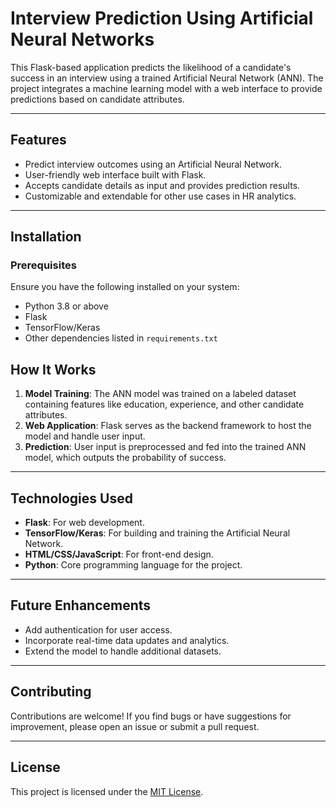 # Interview Prediction Using Artificial Neural Networks

This Flask-based application predicts the likelihood of a candidate's success in an interview using a trained Artificial Neural Network (ANN). The project integrates a machine learning model with a web interface to provide predictions based on candidate attributes.

---

## Features

- Predict interview outcomes using an Artificial Neural Network.
- User-friendly web interface built with Flask.
- Accepts candidate details as input and provides prediction results.
- Customizable and extendable for other use cases in HR analytics.

---

## Installation

### Prerequisites

Ensure you have the following installed on your system:
- Python 3.8 or above
- Flask
- TensorFlow/Keras
- Other dependencies listed in `requirements.txt`


## How It Works

1. **Model Training**: The ANN model was trained on a labeled dataset containing features like education, experience, and other candidate attributes.
2. **Web Application**: Flask serves as the backend framework to host the model and handle user input.
3. **Prediction**: User input is preprocessed and fed into the trained ANN model, which outputs the probability of success.

---

## Technologies Used

- **Flask**: For web development.
- **TensorFlow/Keras**: For building and training the Artificial Neural Network.
- **HTML/CSS/JavaScript**: For front-end design.
- **Python**: Core programming language for the project.

---

## Future Enhancements

- Add authentication for user access.
- Incorporate real-time data updates and analytics.
- Extend the model to handle additional datasets.

---

## Contributing

Contributions are welcome! If you find bugs or have suggestions for improvement, please open an issue or submit a pull request.

---

## License

This project is licensed under the [MIT License](LICENSE).
